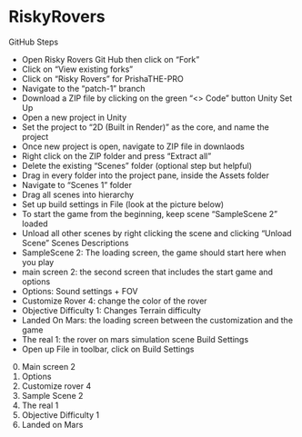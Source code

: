 # RiskyRovers

GitHub Steps
- Open Risky Rovers Git Hub then click on “Fork”
- Click on “View existing forks”
- Click on “Risky Rovers” for PrishaTHE-PRO
- Navigate to the “patch-1” branch
- Download a ZIP file by clicking on the green  “<> Code” button
Unity Set Up
- Open a new project in Unity
- Set the project to “2D (Built in Render)” as the core, and name the project
- Once new project is open, navigate to ZIP file in downlaods
- Right click on the ZIP folder and press “Extract all” 
- Delete the existing “Scenes” folder (optional step but helpful)
- Drag in every folder into the project pane, inside the Assets folder
- Navigate to “Scenes 1” folder 
- Drag all scenes into hierarchy 
- Set up build settings in File (look at the picture below)
- To start the game from the beginning, keep scene “SampleScene 2” loaded 
- Unload all other scenes by right clicking the scene and clicking “Unload Scene”
Scenes Descriptions
- SampleScene 2: The loading screen, the game should start here when you play
- main screen 2: the second screen that includes the start game and options
- Options: Sound settings + FOV
- Customize Rover 4: change the color of the rover
- Objective Difficulty 1: Changes Terrain difficulty 
- Landed On Mars: the loading screen between the customization and the game
- The real 1: the rover on mars simulation scene
Build Settings
- Open up File in toolbar, click on Build Settings
0. Main screen 2
1. Options
2. Customize rover 4
3. Sample Scene 2
4. The real 1
5. Objective Difficulty 1
6. Landed on Mars

